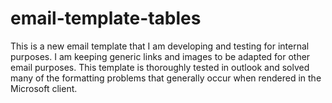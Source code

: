 # email-template-tables
This is a new email template that I am developing and testing for internal purposes. I am keeping generic links and images to be adapted for other email purposes. This template is thoroughly tested in outlook and solved many of the formatting problems that generally occur when rendered in the Microsoft client. 
